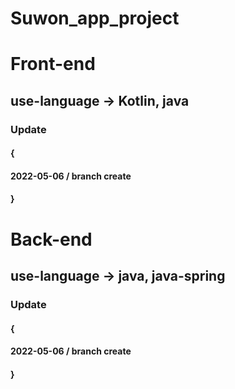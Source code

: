 # Suwon_app_project

# Front-end
## use-language  -> Kotlin, java
### Update
#### {

#### 2022-05-06 / branch create

#### }


# Back-end
## use-language  -> java, java-spring   

### Update
#### {

#### 2022-05-06 / branch create

#### }